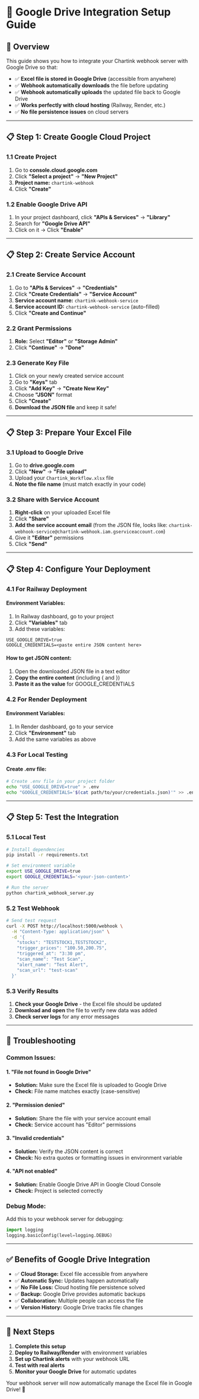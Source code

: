 # 🔗 Google Drive Integration Setup Guide

## 🎯 Overview

This guide shows you how to integrate your Chartink webhook server with Google Drive so that:
- ✅ **Excel file is stored in Google Drive** (accessible from anywhere)
- ✅ **Webhook automatically downloads** the file before updating
- ✅ **Webhook automatically uploads** the updated file back to Google Drive
- ✅ **Works perfectly with cloud hosting** (Railway, Render, etc.)
- ✅ **No file persistence issues** on cloud servers

---

## 📋 Step 1: Create Google Cloud Project

### 1.1 Create Project
1. Go to **console.cloud.google.com**
2. Click **"Select a project"** → **"New Project"**
3. **Project name:** `chartink-webhook`
4. Click **"Create"**

### 1.2 Enable Google Drive API
1. In your project dashboard, click **"APIs & Services"** → **"Library"**
2. Search for **"Google Drive API"**
3. Click on it → Click **"Enable"**

---

## 📋 Step 2: Create Service Account

### 2.1 Create Service Account
1. Go to **"APIs & Services"** → **"Credentials"**
2. Click **"Create Credentials"** → **"Service Account"**
3. **Service account name:** `chartink-webhook-service`
4. **Service account ID:** `chartink-webhook-service` (auto-filled)
5. Click **"Create and Continue"**

### 2.2 Grant Permissions
1. **Role:** Select **"Editor"** or **"Storage Admin"**
2. Click **"Continue"** → **"Done"**

### 2.3 Generate Key File
1. Click on your newly created service account
2. Go to **"Keys"** tab
3. Click **"Add Key"** → **"Create New Key"**
4. Choose **"JSON"** format
5. Click **"Create"**
6. **Download the JSON file** and keep it safe!

---

## 📋 Step 3: Prepare Your Excel File

### 3.1 Upload to Google Drive
1. Go to **drive.google.com**
2. Click **"New"** → **"File upload"**
3. Upload your `Chartink_Workflow.xlsx` file
4. **Note the file name** (must match exactly in your code)

### 3.2 Share with Service Account
1. **Right-click** on your uploaded Excel file
2. Click **"Share"**
3. **Add the service account email** (from the JSON file, looks like: `chartink-webhook-service@chartink-webhook.iam.gserviceaccount.com`)
4. Give it **"Editor"** permissions
5. Click **"Send"**

---

## 📋 Step 4: Configure Your Deployment

### 4.1 For Railway Deployment

#### Environment Variables:
1. In Railway dashboard, go to your project
2. Click **"Variables"** tab
3. Add these variables:

```
USE_GOOGLE_DRIVE=true
GOOGLE_CREDENTIALS=<paste entire JSON content here>
```

#### How to get JSON content:
1. Open the downloaded JSON file in a text editor
2. **Copy the entire content** (including { and })
3. **Paste it as the value** for GOOGLE_CREDENTIALS

### 4.2 For Render Deployment

#### Environment Variables:
1. In Render dashboard, go to your service
2. Click **"Environment"** tab
3. Add the same variables as above

### 4.3 For Local Testing

#### Create .env file:
```bash
# Create .env file in your project folder
echo "USE_GOOGLE_DRIVE=true" > .env
echo "GOOGLE_CREDENTIALS='$(cat path/to/your/credentials.json)'" >> .env
```

---

## 📋 Step 5: Test the Integration

### 5.1 Local Test
```bash
# Install dependencies
pip install -r requirements.txt

# Set environment variable
export USE_GOOGLE_DRIVE=true
export GOOGLE_CREDENTIALS='<your-json-content>'

# Run the server
python chartink_webhook_server.py
```

### 5.2 Test Webhook
```bash
# Send test request
curl -X POST http://localhost:5000/webhook \
  -H "Content-Type: application/json" \
  -d '{
    "stocks": "TESTSTOCK1,TESTSTOCK2",
    "trigger_prices": "100.50,200.75",
    "triggered_at": "3:30 pm",
    "scan_name": "Test Scan",
    "alert_name": "Test Alert",
    "scan_url": "test-scan"
  }'
```

### 5.3 Verify Results
1. **Check your Google Drive** - the Excel file should be updated
2. **Download and open** the file to verify new data was added
3. **Check server logs** for any error messages

---

## 🔧 Troubleshooting

### Common Issues:

#### 1. "File not found in Google Drive"
- **Solution:** Make sure the Excel file is uploaded to Google Drive
- **Check:** File name matches exactly (case-sensitive)

#### 2. "Permission denied"
- **Solution:** Share the file with your service account email
- **Check:** Service account has "Editor" permissions

#### 3. "Invalid credentials"
- **Solution:** Verify the JSON content is correct
- **Check:** No extra quotes or formatting issues in environment variable

#### 4. "API not enabled"
- **Solution:** Enable Google Drive API in Google Cloud Console
- **Check:** Project is selected correctly

### Debug Mode:
Add this to your webhook server for debugging:
```python
import logging
logging.basicConfig(level=logging.DEBUG)
```

---

## ✅ Benefits of Google Drive Integration

- ✅ **Cloud Storage:** Excel file accessible from anywhere
- ✅ **Automatic Sync:** Updates happen automatically
- ✅ **No File Loss:** Cloud hosting file persistence solved
- ✅ **Backup:** Google Drive provides automatic backups
- ✅ **Collaboration:** Multiple people can access the file
- ✅ **Version History:** Google Drive tracks file changes

---

## 🚀 Next Steps

1. **Complete this setup**
2. **Deploy to Railway/Render** with environment variables
3. **Set up Chartink alerts** with your webhook URL
4. **Test with real alerts**
5. **Monitor your Google Drive** for automatic updates

Your webhook server will now automatically manage the Excel file in Google Drive! 🎉
